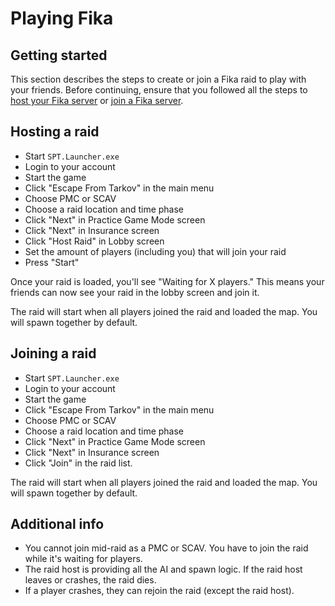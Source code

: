 # Playing Fika

## Getting started

This section describes the steps to create or join a Fika raid to play with your friends. Before continuing, ensure that you followed all the steps to [host your Fika server](hosting-a-fika-server/) or [join a Fika server](joining-a-fika-server/).

## Hosting a raid

* Start `SPT.Launcher.exe`
* Login to your account
* Start the game
* Click "Escape From Tarkov" in the main menu
* Choose PMC or SCAV
* Choose a raid location and time phase
* Click "Next" in Practice Game Mode screen
* Click "Next" in Insurance screen
* Click "Host Raid" in Lobby screen
* Set the amount of players (including you) that will join your raid
* Press "Start"

Once your raid is loaded, you'll see "Waiting for X players." This means your friends can now see your raid in the lobby screen and join it.

The raid will start when all players joined the raid and loaded the map. You will spawn together by default.

## Joining a raid

* Start `SPT.Launcher.exe`
* Login to your account
* Start the game
* Click "Escape From Tarkov" in the main menu
* Choose PMC or SCAV
* Choose a raid location and time phase
* Click "Next" in Practice Game Mode screen
* Click "Next" in Insurance screen
* Click "Join" in the raid list.

The raid will start when all players joined the raid and loaded the map. You will spawn together by default.

## Additional info

* You cannot join mid-raid as a PMC or SCAV. You have to join the raid while it's waiting for players.
* The raid host is providing all the AI and spawn logic. If the raid host leaves or crashes, the raid dies.
* If a player crashes, they can rejoin the raid (except the raid host).
